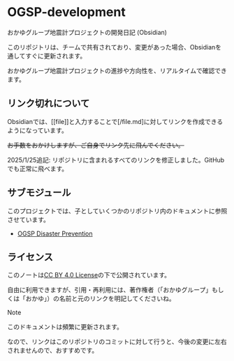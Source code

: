 # OGSP-development
おかゆグループ地震計プロジェクトの開発日記 (Obsidian)

このリポジトリは、チームで共有されており、変更があった場合、Obsidianを通してすぐに更新されます。

おかゆグループ地震計プロジェクトの進捗や方向性を、リアルタイムで確認できます。
## リンク切れについて
Obsidianでは、[[file]]と入力することで[/file.md]に対してリンクを作成できるようになっています。

~~お手数をおかけしますが、ご自身でリンク先に飛んでください。~~

2025/1/25追記: リポジトリに含まれるすべてのリンクを修正しました。GitHubでも正常に飛べます。

## サブモジュール
このプロジェクトでは、子としていくつかのリポジトリ内のドキュメントに参照させています。
- [OGSP Disaster Prevention](https://github.com/okayugroup/)
## ライセンス
このノートは[CC BY 4.0 License](LICENSE)の下で公開されています。

自由に利用できますが、引用・再利用には、著作権者（「おかゆグループ」もしくは「おかゆ」）の名前と元のリンクを明記してくださいね。

> [!NOTE]
> このドキュメントは頻繁に更新されます。
> 
> なので、リンクはこのリポジトリのコミットに対して行うと、今後の変更に左右されませんので、おすすめです。